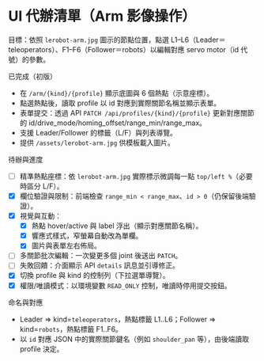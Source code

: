 UI 代辦清單（Arm 影像操作）
==========================

目標：依照 `lerobot-arm.jpg` 圖示的節點位置，點選 L1–L6（Leader＝teleoperators）、F1–F6（Follower＝robots）以編輯對應 servo motor（id 代號）的參數。

已完成（初版）
- 在 `/arm/{kind}/{profile}` 顯示底圖與 6 個熱點（示意座標）。
- 點選熱點後，讀取 profile 以 id 對應到實際關節名稱並顯示表單。
- 表單提交：透過 API `PATCH /api/profiles/{kind}/{profile}` 更新對應關節的 id/drive_mode/homing_offset/range_min/range_max。
- 支援 Leader/Follower 的標籤（L/F）與列表導覽。
- 提供 `/assets/lerobot-arm.jpg` 供模板載入圖片。

待辦與進度
- [ ] 精準熱點座標：依 `lerobot-arm.jpg` 實際標示微調每一點 `top/left %`（必要時區分 L/F）。
- [x] 欄位驗證與限制：前端檢查 `range_min < range_max`、`id > 0`（仍保留後端驗證）。
- [x] 視覺與互動：
  - [x] 熱點 hover/active 與 label 浮出（顯示對應關節名稱）。
  - [x] 響應式樣式，窄螢幕自動改為單欄。
  - [x] 圖片與表單左右佈局。
- [ ] 多關節批次編輯：一次變更多個 joint 後送出 `PATCH`。
- [ ] 失敗回饋：介面顯示 API `details` 訊息並引導修正。
- [x] 切換 profile 與 kind 的控制列（下拉選單導覽）。
- [x] 權限/唯讀模式：以環境變數 `READ_ONLY` 控制，唯讀時停用提交按鈕。

命名與對應
- Leader => kind=`teleoperators`，熱點標籤 L1..L6；Follower => kind=`robots`，熱點標籤 F1..F6。
- 以 `id` 對應 JSON 中的實際關節鍵名（例如 `shoulder_pan` 等），由後端讀取 profile 決定。
